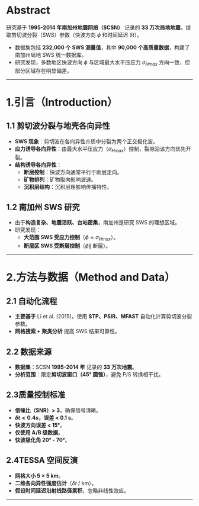 # Abstract
研究基于 **1995-2014 年南加州地震网络（SCSN）** 记录的 **33 万次局地地震**，提取剪切波分裂（SWS）参数（快波方向 $\phi$ 和时间延迟 $\delta t$）。
- 数据集包括 **232,000 个 SWS 测量值**，其中 **90,000 个高质量数据**，构建了南加州局地 SWS 统一数据库。
- 研究发现，多数地区快波方向 $\phi$ 与区域最大水平压应力 $\sigma_{Hmax}$ 方向一致，但部分区域存在明显偏差。
---
# **1.引言（Introduction）**
## **1.1 剪切波分裂与地壳各向异性**
- **SWS 现象**：剪切波在各向异性介质中分裂为两个正交极化波。
- **应力诱导各向异性**：由最大水平压应力（$\sigma_{Hmax}$）控制，裂隙沿该方向优先开裂。
- **结构诱导各向异性**：
  - **断层控制**：快波方向通常平行于断层走向。
  - **矿物排列**：矿物取向影响波速。
  - **沉积层结构**：沉积层理影响传播特性。

## **1.2 南加州 SWS 研究**
- 由于**构造复杂、地震活跃、台站密集**，南加州是研究 SWS 的理想区域。
- 研究发现：
  - **大范围 SWS 受应力控制**（$\phi \approx \sigma_{Hmax}$）。
  - **断层区 SWS 受断层控制**（$\phi \parallel$ 断层）。
---
# **2.方法与数据（Method and Data）**
## **2.1 自动化流程**
- **主要基于** Li et al. (2015)，使用 **STP、PSIR、MFAST** 自动化计算剪切波分裂参数。
- **网格搜索 + 聚类分析** 提高 SWS 结果可靠性。

## **2.2 数据来源**
- **数据集**：SCSN **1995-2014 年** 记录的 **33 万次地震**。
- **分析范围**：限定**剪切波窗口（45° 圆锥）**，避免 P/S 转换相干扰。
## **2.3质量控制标准**
- **信噪比（SNR）> 3**，确保信号清晰。
- **$\delta t < 0.4 s$，误差 < 0.1 s**。
- **快波方向误差 < 15°**。
- **仅使用 A/B 级数据**。
- **快波极化角 20° - 70°**。
## **2.4TESSA 空间反演**
- **网格大小 5 × 5 km**。
- **二维各向异性强度估计**（$\delta t$ / km）。
- **假设时间延迟沿射线路径累积**，忽略非线性效应。
---






